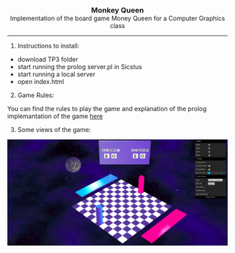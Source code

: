 <h3 align="center" style="margin: 0 auto">Monkey Queen<!-- Serve Confidently --></h3>
<p align="center" style="margin: 0 auto">Implementation of the board game Money Queen for a Computer Graphics class</p>

---

1. Instructions to install: 

  - download TP3 folder
  - start running the prolog server.pl in Sicstus
  - start running a local server
  - open index.html
  
2. Game Rules:

  You can find the rules to play the game and explanation of the prolog implemantation of the game [here](https://github.com/margaridaviterbo/LAIG/blob/master/Tp3/docs/PLOG_TP1_FINAL_Monkey_Queen_2.pdf)
  
3. Some views of the game:

  ![game1](game1.png)
  
